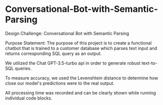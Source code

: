 # Conversational-Bot-with-Semantic-Parsing

Design Challenge: Conversational Bot with Semantic Parsing

Purpose Statement: The purpose of this project is to create a functional chatbot that is trained to a customer database which parses text input and returns corresponding SQL query as an output.

We utilized the Chat GPT-3.5-turbo api in order to generate robust text-to-SQL queries.

To measure accuracy, we used the Levenshtein distance to determine how close our model's predictions were to the real output.

All processing time was recorded and can be clearly shown while running individual code blocks.
